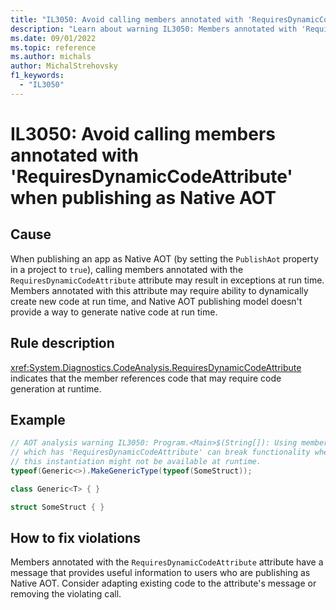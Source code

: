 ```yaml
---
title: "IL3050: Avoid calling members annotated with 'RequiresDynamicCodeAttribute' when publishing as Native AOT"
description: "Learn about warning IL3050: Members annotated with 'RequiresDynamicCodeAttribute' require code generation at run time"
ms.date: 09/01/2022
ms.topic: reference
ms.author: michals
author: MichalStrehovsky
f1_keywords:
  - "IL3050"
---
```

# IL3050: Avoid calling members annotated with 'RequiresDynamicCodeAttribute' when publishing as Native AOT

## Cause

When publishing an app as Native AOT (by setting the `PublishAot` property in a project to `true`), calling members annotated with the `RequiresDynamicCodeAttribute` attribute may result in exceptions at run time. Members annotated with this attribute may require ability to dynamically create new code at run time, and Native AOT publishing model doesn't provide a way to generate native code at run time.

## Rule description

<xref:System.Diagnostics.CodeAnalysis.RequiresDynamicCodeAttribute> indicates that the member references code that may require code generation at runtime.

## Example

```csharp
// AOT analysis warning IL3050: Program.<Main>$(String[]): Using member 'System.Type.MakeGenericType(Type[])'
// which has 'RequiresDynamicCodeAttribute' can break functionality when AOT compiling. The native code for
// this instantiation might not be available at runtime.
typeof(Generic<>).MakeGenericType(typeof(SomeStruct));

class Generic<T> { }

struct SomeStruct { }
```

## How to fix violations

Members annotated with the `RequiresDynamicCodeAttribute` attribute have a message that provides useful information to users who are publishing as Native AOT. Consider adapting existing code to the attribute's message or removing the violating call.
